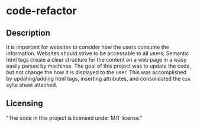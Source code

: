 # code-refactor

## Description
It is important for websites to consider how the users consume the information. Websites should strive to be accessable to all users. 
Semantic html tags create a clear structure for the content on a web page in a wasy easily parsed by machines. 
The goal of this project was to update the code, but not change the how it is displayed to the user. 
This was accomplished by updating/adding html tags, inserting attributes, and consolidated the css sylte sheet attached. 

## Licensing
"The code in this project is licensed under MIT license."
